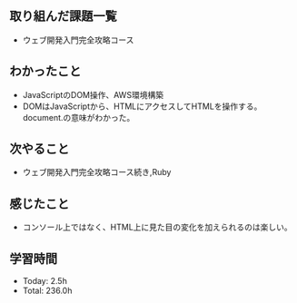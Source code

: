 ## 取り組んだ課題一覧
- ウェブ開発入門完全攻略コース
## わかったこと
- JavaScriptのDOM操作、AWS環境構築
- DOMはJavaScriptから、HTMLにアクセスしてHTMLを操作する。document.の意味がわかった。
## 次やること
- ウェブ開発入門完全攻略コース続き,Ruby
## 感じたこと
- コンソール上ではなく、HTML上に見た目の変化を加えられるのは楽しい。
## 学習時間
- Today: 2.5h
- Total: 236.0h
